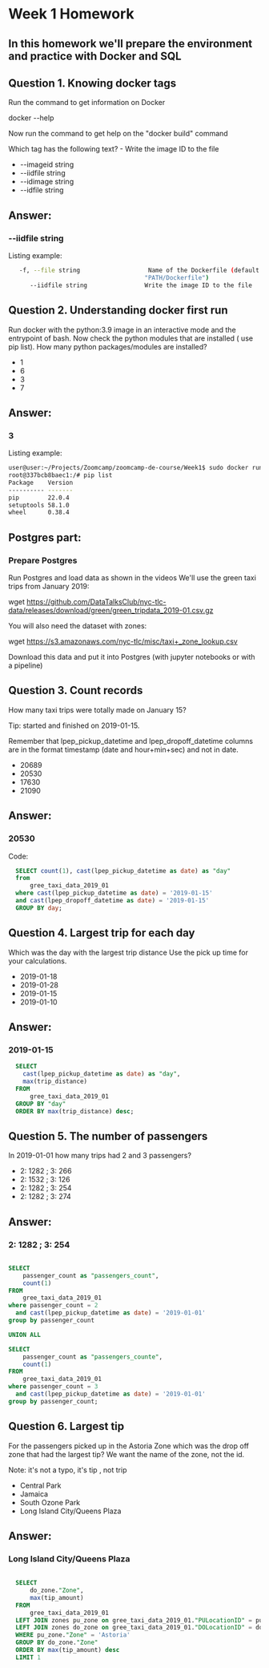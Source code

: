 # Week 1 Homework
## In this homework we'll prepare the environment and practice with Docker and SQL

## Question 1. Knowing docker tags
Run the command to get information on Docker 

docker --help

Now run the command to get help on the "docker build" command

Which tag has the following text? - Write the image ID to the file

* --imageid string
* --iidfile string
* --idimage string
* --idfile string

## Answer:
### --iidfile string
Listing example:
``` bash
   -f, --file string                   Name of the Dockerfile (default:
                                      "PATH/Dockerfile")
      --iidfile string                Write the image ID to the file

```

## Question 2. Understanding docker first run
Run docker with the python:3.9 image in an interactive mode and the entrypoint of bash. Now check the python modules that are installed ( use pip list). How many python packages/modules are installed?

* 1
* 6
* 3
* 7

## Answer:
### 3
Listing example:
``` bash
user@user:~/Projects/Zoomcamp/zoomcamp-de-course/Week1$ sudo docker run -it python:3.9 bash
root@337bcb8baec1:/# pip list
Package    Version
---------- -------
pip        22.0.4
setuptools 58.1.0
wheel      0.38.4

```

## Postgres part:
### Prepare Postgres
Run Postgres and load data as shown in the videos We'll use the green taxi trips from January 2019:

wget https://github.com/DataTalksClub/nyc-tlc-data/releases/download/green/green_tripdata_2019-01.csv.gz

You will also need the dataset with zones:

wget https://s3.amazonaws.com/nyc-tlc/misc/taxi+_zone_lookup.csv

Download this data and put it into Postgres (with jupyter notebooks or with a pipeline)

## Question 3. Count records
How many taxi trips were totally made on January 15?

Tip: started and finished on 2019-01-15.

Remember that lpep_pickup_datetime and lpep_dropoff_datetime columns are in the format timestamp (date and hour+min+sec) and not in date.

* 20689
* 20530
* 17630
* 21090

## Answer:
### 20530
Code:
``` SQL
  SELECT count(1), cast(lpep_pickup_datetime as date) as "day"
  from
      gree_taxi_data_2019_01
  where cast(lpep_pickup_datetime as date) = '2019-01-15'
  and cast(lpep_dropoff_datetime as date) = '2019-01-15'
  GROUP BY day;
```

## Question 4. Largest trip for each day
Which was the day with the largest trip distance Use the pick up time for your calculations.

* 2019-01-18
* 2019-01-28
* 2019-01-15
* 2019-01-10

## Answer:
### 2019-01-15
``` SQL
  SELECT
    cast(lpep_pickup_datetime as date) as "day",
    max(trip_distance)
  FROM
      gree_taxi_data_2019_01
  GROUP BY "day"
  ORDER BY max(trip_distance) desc;

```

## Question 5. The number of passengers
In 2019-01-01 how many trips had 2 and 3 passengers?

* 2: 1282 ; 3: 266
* 2: 1532 ; 3: 126
* 2: 1282 ; 3: 254
* 2: 1282 ; 3: 274

## Answer:
### 2: 1282 ; 3: 254
``` SQL

SELECT
    passenger_count as "passengers_count",
    count(1)
FROM
    gree_taxi_data_2019_01
where passenger_count = 2
  and cast(lpep_pickup_datetime as date) = '2019-01-01'
group by passenger_count

UNION ALL

SELECT
    passenger_count as "passengers_counte",
    count(1)
FROM
    gree_taxi_data_2019_01
where passenger_count = 3
  and cast(lpep_pickup_datetime as date) = '2019-01-01'
group by passenger_count;

```

## Question 6. Largest tip
For the passengers picked up in the Astoria Zone which was the drop off zone that had the largest tip? We want the name of the zone, not the id.

Note: it's not a typo, it's tip , not trip

* Central Park
* Jamaica
* South Ozone Park
* Long Island City/Queens Plaza

## Answer:
### Long Island City/Queens Plaza
``` SQL
  
  SELECT
      do_zone."Zone",
      max(tip_amount)
  FROM
      gree_taxi_data_2019_01
  LEFT JOIN zones pu_zone on gree_taxi_data_2019_01."PULocationID" = pu_zone."LocationID"
  LEFT JOIN zones do_zone on gree_taxi_data_2019_01."DOLocationID" = do_zone."LocationID"
  WHERE pu_zone."Zone" = 'Astoria'
  GROUP BY do_zone."Zone"
  ORDER BY max(tip_amount) desc
  LIMIT 1
```



